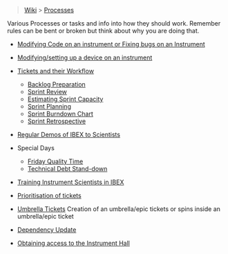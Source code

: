 > [Wiki](Home) > [Processes](Processes)

Various Processes or tasks and info into how they should work. Remember rules can be bent or broken but think about why you are doing that.

- [Modifying Code on an instrument or Fixing bugs on an Instrument](Modifying-Code-on-an-instrument)

- [Modifying/setting up a device on an instrument](Modifying-Device-on-an-Instrument)

- [Tickets and their Workflow](Tickets-and-their-Workflow)
    - [Backlog Preparation](Backlog-Preparation)
    - [Sprint Review](Sprint-Review)
    - [Estimating Sprint Capacity](Estimating-Sprint-Capacity)
    - [Sprint Planning](Sprint-Planning)
    - [Sprint Burndown Chart](Sprint-Burndown-Chart)
    - [Sprint Retrospective](Sprint-Retrospective)

- [Regular Demos of IBEX to Scientists](Regular-Demos-of-IBEX-to-Scientists) 

- Special Days
    - [Friday Quality Time](Friday-Quality-Time) 
    - [Technical Debt Stand-down](Technical-Debt-Stand-down)

- [Training Instrument Scientists in IBEX](Training-Instrument-Scientists-in-IBEX)

- [Prioritisation of tickets](Prioritisation-of-Tickets)

- [Umbrella Tickets](Umbrella-Tickets) Creation of an umbrella/epic tickets or spins inside an umbrella/epic ticket

- [Dependency Update](Dependency-updates)

- [Obtaining access to the Instrument Hall](Obtaining-access-to-the-Instrument-Hall)
